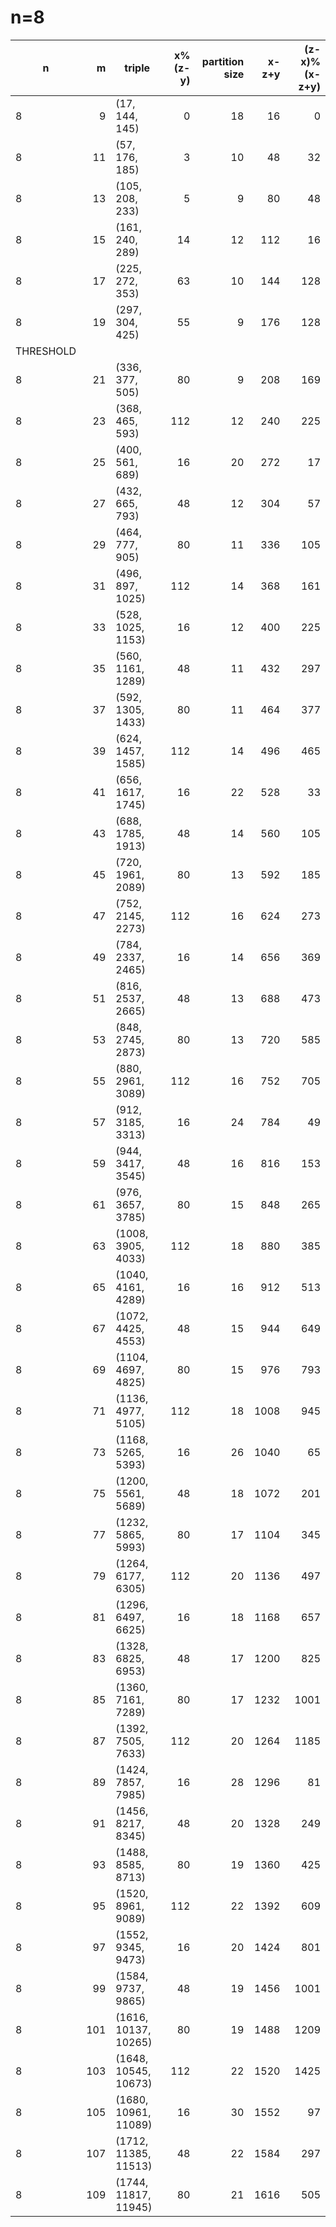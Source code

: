 # n=8
|    n    | m |       triple       |x%(z-y)|partition size|x-z+y|(z-x)%(x-z+y)|
|---------|--:|--------------------|------:|-------------:|----:|------------:|
|        8|  9|(17, 144, 145)      |      0|            18|   16|            0|
|        8| 11|(57, 176, 185)      |      3|            10|   48|           32|
|        8| 13|(105, 208, 233)     |      5|             9|   80|           48|
|        8| 15|(161, 240, 289)     |     14|            12|  112|           16|
|        8| 17|(225, 272, 353)     |     63|            10|  144|          128|
|        8| 19|(297, 304, 425)     |     55|             9|  176|          128|
|THRESHOLD|   |                    |       |              |     |             |
|        8| 21|(336, 377, 505)     |     80|             9|  208|          169|
|        8| 23|(368, 465, 593)     |    112|            12|  240|          225|
|        8| 25|(400, 561, 689)     |     16|            20|  272|           17|
|        8| 27|(432, 665, 793)     |     48|            12|  304|           57|
|        8| 29|(464, 777, 905)     |     80|            11|  336|          105|
|        8| 31|(496, 897, 1025)    |    112|            14|  368|          161|
|        8| 33|(528, 1025, 1153)   |     16|            12|  400|          225|
|        8| 35|(560, 1161, 1289)   |     48|            11|  432|          297|
|        8| 37|(592, 1305, 1433)   |     80|            11|  464|          377|
|        8| 39|(624, 1457, 1585)   |    112|            14|  496|          465|
|        8| 41|(656, 1617, 1745)   |     16|            22|  528|           33|
|        8| 43|(688, 1785, 1913)   |     48|            14|  560|          105|
|        8| 45|(720, 1961, 2089)   |     80|            13|  592|          185|
|        8| 47|(752, 2145, 2273)   |    112|            16|  624|          273|
|        8| 49|(784, 2337, 2465)   |     16|            14|  656|          369|
|        8| 51|(816, 2537, 2665)   |     48|            13|  688|          473|
|        8| 53|(848, 2745, 2873)   |     80|            13|  720|          585|
|        8| 55|(880, 2961, 3089)   |    112|            16|  752|          705|
|        8| 57|(912, 3185, 3313)   |     16|            24|  784|           49|
|        8| 59|(944, 3417, 3545)   |     48|            16|  816|          153|
|        8| 61|(976, 3657, 3785)   |     80|            15|  848|          265|
|        8| 63|(1008, 3905, 4033)  |    112|            18|  880|          385|
|        8| 65|(1040, 4161, 4289)  |     16|            16|  912|          513|
|        8| 67|(1072, 4425, 4553)  |     48|            15|  944|          649|
|        8| 69|(1104, 4697, 4825)  |     80|            15|  976|          793|
|        8| 71|(1136, 4977, 5105)  |    112|            18| 1008|          945|
|        8| 73|(1168, 5265, 5393)  |     16|            26| 1040|           65|
|        8| 75|(1200, 5561, 5689)  |     48|            18| 1072|          201|
|        8| 77|(1232, 5865, 5993)  |     80|            17| 1104|          345|
|        8| 79|(1264, 6177, 6305)  |    112|            20| 1136|          497|
|        8| 81|(1296, 6497, 6625)  |     16|            18| 1168|          657|
|        8| 83|(1328, 6825, 6953)  |     48|            17| 1200|          825|
|        8| 85|(1360, 7161, 7289)  |     80|            17| 1232|         1001|
|        8| 87|(1392, 7505, 7633)  |    112|            20| 1264|         1185|
|        8| 89|(1424, 7857, 7985)  |     16|            28| 1296|           81|
|        8| 91|(1456, 8217, 8345)  |     48|            20| 1328|          249|
|        8| 93|(1488, 8585, 8713)  |     80|            19| 1360|          425|
|        8| 95|(1520, 8961, 9089)  |    112|            22| 1392|          609|
|        8| 97|(1552, 9345, 9473)  |     16|            20| 1424|          801|
|        8| 99|(1584, 9737, 9865)  |     48|            19| 1456|         1001|
|        8|101|(1616, 10137, 10265)|     80|            19| 1488|         1209|
|        8|103|(1648, 10545, 10673)|    112|            22| 1520|         1425|
|        8|105|(1680, 10961, 11089)|     16|            30| 1552|           97|
|        8|107|(1712, 11385, 11513)|     48|            22| 1584|          297|
|        8|109|(1744, 11817, 11945)|     80|            21| 1616|          505|

